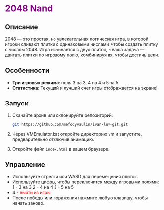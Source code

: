 
# <span style="color: purple;">2048 Nand</span>

## Описание

2048 — это простая, но увлекательная логическая игра, в которой игроки сливают плитки с одинаковыми числами, чтобы создать плитку с числом 2048. Игра начинается с двух плиток, и ваша задача — двигать плитки по игровому полю, комбинируя их, чтобы достичь цели.

## Особенности

- **Три игровых режима**: поля 3 на 3, 4 на 4 и 5 на 5
- **Статистика**: Текущий и лучший счет игры отображается на экране!
  
## Запуск

1. Скачайте архив или склонируйте репозиторий:

   ```bash
   git https://github.com/mefodyvaulin/ivan-luv-git.git
   ```

2. Через VMEmulator.bat откройте директорию vm и запустите, предварительно отключив анимацию.

3. Откройте файл `index.html` в вашем браузере.
## Управление

- Используйте стрелки или WASD для перемещения плиток.
- Используйте цифры, чтобы переключится между игровыми полями:
  1 - 3 на 3
  2 - 4 на 4
  3 - 5 на 5
- 4 - <span style="color: red;">выйти из игры</span>
- После победы или поражения нажмите любую клавишу, чтобы начать заново.

